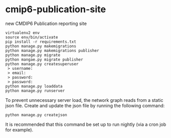# cmip6-publication-site
new CMDIP6 Publication reporting site

    virtualenv2 env
    source env/bin/activate
    pip install -r requirements.txt
    python manage.py makemigrations
    python manage.py makemigrations publisher
    python manage.py migrate
    python mangae.py migrate publisher
    python manage.py createsuperuser
     > username:
     > email:
     > password:
     > password:
    python manage.py loaddata
    python manage.py runserver

To prevent unnecessary server load, the network graph reads from a static json file.
Create and update the json file by running the following command:

    python manage.py createjson

It is recommended that this command be set up to run nightly (via a cron job for example).